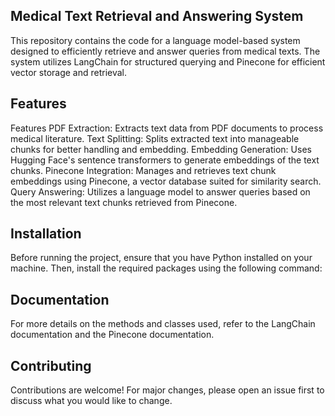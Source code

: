 ## Medical Text Retrieval and Answering System
This repository contains the code for a language model-based system designed to efficiently retrieve and answer queries from medical texts. The system utilizes LangChain for structured querying and Pinecone for efficient vector storage and retrieval.
## Features
Features
PDF Extraction: Extracts text data from PDF documents to process medical literature.
Text Splitting: Splits extracted text into manageable chunks for better handling and embedding.
Embedding Generation: Uses Hugging Face's sentence transformers to generate embeddings of the text chunks.
Pinecone Integration: Manages and retrieves text chunk embeddings using Pinecone, a vector database suited for similarity search.
Query Answering: Utilizes a language model to answer queries based on the most relevant text chunks retrieved from Pinecone.
## Installation
Before running the project, ensure that you have Python installed on your machine. Then, install the required packages using the following command:
## Documentation
For more details on the methods and classes used, refer to the LangChain documentation and the Pinecone documentation.

## Contributing
Contributions are welcome! For major changes, please open an issue first to discuss what you would like to change.
